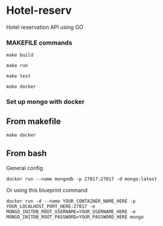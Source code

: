 # Hotel-reserv
Hotel reservation API using GO

### MAKEFILE commands
```
make build

make run

make test

make docker
```
### Set up mongo with docker
## From makefile
```
make docker
```
## From bash
General config
```
docker run --name mongodb -p 27017:27017 -d mongo:latest
```
Or using this blueprint command
```
docker run -d --name YOUR_CONTAINER_NAME_HERE -p YOUR_LOCALHOST_PORT_HERE:27017 -e MONGO_INITDB_ROOT_USERNAME=YOUR_USERNAME_HERE -e MONGO_INITDB_ROOT_PASSWORD=YOUR_PASSWORD_HERE mongo
```
